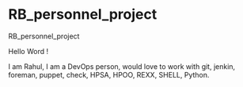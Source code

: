 # RB_personnel_project
RB_personnel_project

Hello Word !

I am Rahul, I am a DevOps person, would love to work with git, jenkin, foreman, puppet, check, HPSA, HPOO, REXX, SHELL, Python.


